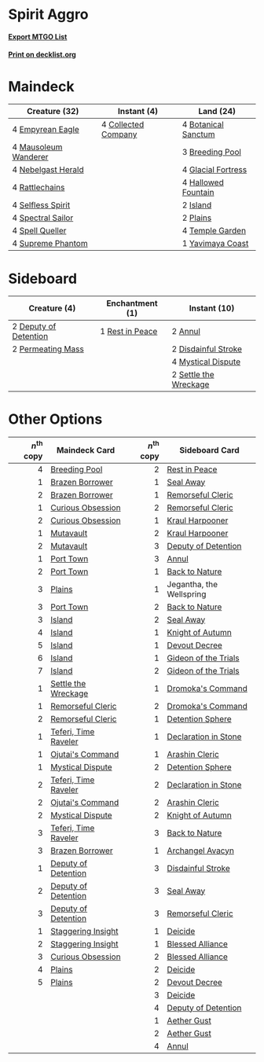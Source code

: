 # Spirit Aggro

#### [Export MTGO List](../collection/Spirit%20Aggro/Spirit%20Aggro.txt)
#### [Print on decklist.org](http://decklist.org/?deckmain=4%09Botanical%20Sanctum%0A3%09Breeding%20Pool%0A4%09Collected%20Company%0A4%09Empyrean%20Eagle%0A4%09Glacial%20Fortress%0A4%09Hallowed%20Fountain%0A2%09Island%0A4%09Mausoleum%20Wanderer%0A4%09Nebelgast%20Herald%0A2%09Plains%0A4%09Rattlechains%0A4%09Selfless%20Spirit%0A4%09Spectral%20Sailor%0A4%09Spell%20Queller%0A4%09Supreme%20Phantom%0A4%09Temple%20Garden%0A1%09Yavimaya%20Coast&deckside=2%09Annul%0A2%09Deputy%20of%20Detention%0A2%09Disdainful%20Stroke%0A4%09Mystical%20Dispute%0A2%09Permeating%20Mass%0A1%09Rest%20in%20Peace%0A2%09Settle%20the%20Wreckage)
# Maindeck

|                                         Creature (32)                                         |                                         Instant (4)                                          |                                          Land (24)                                           |
|-----------------------------------------------------------------------------------------------|----------------------------------------------------------------------------------------------|----------------------------------------------------------------------------------------------|
|4 [Empyrean Eagle](http://gatherer.wizards.com/Pages/Card/Details.aspx?multiverseid=466962)    |4 [Collected Company](http://gatherer.wizards.com/Pages/Card/Details.aspx?multiverseid=394519)|4 [Botanical Sanctum](http://gatherer.wizards.com/Pages/Card/Details.aspx?multiverseid=417817)|
|4 [Mausoleum Wanderer](http://gatherer.wizards.com/Pages/Card/Details.aspx?multiverseid=414364)|                                                                                              |3 [Breeding Pool](http://gatherer.wizards.com/Pages/Card/Details.aspx?multiverseid=97088)     |
|4 [Nebelgast Herald](http://gatherer.wizards.com/Pages/Card/Details.aspx?multiverseid=414366)  |                                                                                              |4 [Glacial Fortress](http://gatherer.wizards.com/Pages/Card/Details.aspx?multiverseid=190562) |
|4 [Rattlechains](http://gatherer.wizards.com/Pages/Card/Details.aspx?multiverseid=409824)      |                                                                                              |4 [Hallowed Fountain](http://gatherer.wizards.com/Pages/Card/Details.aspx?multiverseid=97071) |
|4 [Selfless Spirit](http://gatherer.wizards.com/Pages/Card/Details.aspx?multiverseid=414332)   |                                                                                              |2 [Island](http://gatherer.wizards.com/Pages/Card/Details.aspx?multiverseid=439857)           |
|4 [Spectral Sailor](http://gatherer.wizards.com/Pages/Card/Details.aspx?multiverseid=466830)   |                                                                                              |2 [Plains](http://gatherer.wizards.com/Pages/Card/Details.aspx?multiverseid=439856)           |
|4 [Spell Queller](http://gatherer.wizards.com/Pages/Card/Details.aspx?multiverseid=414494)     |                                                                                              |4 [Temple Garden](http://gatherer.wizards.com/Pages/Card/Details.aspx?multiverseid=405112)    |
|4 [Supreme Phantom](http://gatherer.wizards.com/Pages/Card/Details.aspx?multiverseid=447212)   |                                                                                              |1 [Yavimaya Coast](http://gatherer.wizards.com/Pages/Card/Details.aspx?multiverseid=129810)   |


# Sideboard

|                                          Creature (4)                                          |                                     Enchantment (1)                                      |                                          Instant (10)                                          |
|------------------------------------------------------------------------------------------------|------------------------------------------------------------------------------------------|------------------------------------------------------------------------------------------------|
|2 [Deputy of Detention](http://gatherer.wizards.com/Pages/Card/Details.aspx?multiverseid=457309)|1 [Rest in Peace](http://gatherer.wizards.com/Pages/Card/Details.aspx?multiverseid=442021)|2 [Annul](http://gatherer.wizards.com/Pages/Card/Details.aspx?multiverseid=45976)               |
|2 [Permeating Mass](http://gatherer.wizards.com/Pages/Card/Details.aspx?multiverseid=414467)    |                                                                                          |2 [Disdainful Stroke](http://gatherer.wizards.com/Pages/Card/Details.aspx?multiverseid=420705)  |
|                                                                                                |                                                                                          |4 [Mystical Dispute](http://gatherer.wizards.com/Pages/Card/Details.aspx?multiverseid=473020)   |
|                                                                                                |                                                                                          |2 [Settle the Wreckage](http://gatherer.wizards.com/Pages/Card/Details.aspx?multiverseid=435186)|


# Other Options

|*n*<sup>th</sup> copy|                                         Maindeck Card                                         |*n*<sup>th</sup> copy|                                        Sideboard Card                                         |
|--------------------:|-----------------------------------------------------------------------------------------------|--------------------:|-----------------------------------------------------------------------------------------------|
|                    4|[Breeding Pool](http://gatherer.wizards.com/Pages/Card/Details.aspx?multiverseid=97088)        |                    2|[Rest in Peace](http://gatherer.wizards.com/Pages/Card/Details.aspx?multiverseid=442021)       |
|                    1|[Brazen Borrower](http://gatherer.wizards.com/Pages/Card/Details.aspx?multiverseid=473001)     |                    1|[Seal Away](http://gatherer.wizards.com/Pages/Card/Details.aspx?multiverseid=442919)           |
|                    2|[Brazen Borrower](http://gatherer.wizards.com/Pages/Card/Details.aspx?multiverseid=473001)     |                    1|[Remorseful Cleric](http://gatherer.wizards.com/Pages/Card/Details.aspx?multiverseid=447169)   |
|                    1|[Curious Obsession](http://gatherer.wizards.com/Pages/Card/Details.aspx?multiverseid=439692)   |                    2|[Remorseful Cleric](http://gatherer.wizards.com/Pages/Card/Details.aspx?multiverseid=447169)   |
|                    2|[Curious Obsession](http://gatherer.wizards.com/Pages/Card/Details.aspx?multiverseid=439692)   |                    1|[Kraul Harpooner](http://gatherer.wizards.com/Pages/Card/Details.aspx?multiverseid=452886)     |
|                    1|[Mutavault](http://gatherer.wizards.com/Pages/Card/Details.aspx?multiverseid=370733)           |                    2|[Kraul Harpooner](http://gatherer.wizards.com/Pages/Card/Details.aspx?multiverseid=452886)     |
|                    2|[Mutavault](http://gatherer.wizards.com/Pages/Card/Details.aspx?multiverseid=370733)           |                    3|[Deputy of Detention](http://gatherer.wizards.com/Pages/Card/Details.aspx?multiverseid=457309) |
|                    1|[Port Town](http://gatherer.wizards.com/Pages/Card/Details.aspx?multiverseid=410046)           |                    3|[Annul](http://gatherer.wizards.com/Pages/Card/Details.aspx?multiverseid=45976)                |
|                    2|[Port Town](http://gatherer.wizards.com/Pages/Card/Details.aspx?multiverseid=410046)           |                    1|[Back to Nature](http://gatherer.wizards.com/Pages/Card/Details.aspx?multiverseid=208284)      |
|                    3|[Plains](http://gatherer.wizards.com/Pages/Card/Details.aspx?multiverseid=439856)              |                    1|Jegantha, the Wellspring                                                                       |
|                    3|[Port Town](http://gatherer.wizards.com/Pages/Card/Details.aspx?multiverseid=410046)           |                    2|[Back to Nature](http://gatherer.wizards.com/Pages/Card/Details.aspx?multiverseid=208284)      |
|                    3|[Island](http://gatherer.wizards.com/Pages/Card/Details.aspx?multiverseid=439857)              |                    2|[Seal Away](http://gatherer.wizards.com/Pages/Card/Details.aspx?multiverseid=442919)           |
|                    4|[Island](http://gatherer.wizards.com/Pages/Card/Details.aspx?multiverseid=439857)              |                    1|[Knight of Autumn](http://gatherer.wizards.com/Pages/Card/Details.aspx?multiverseid=452933)    |
|                    5|[Island](http://gatherer.wizards.com/Pages/Card/Details.aspx?multiverseid=439857)              |                    1|[Devout Decree](http://gatherer.wizards.com/Pages/Card/Details.aspx?multiverseid=466767)       |
|                    6|[Island](http://gatherer.wizards.com/Pages/Card/Details.aspx?multiverseid=439857)              |                    1|[Gideon of the Trials](http://gatherer.wizards.com/Pages/Card/Details.aspx?multiverseid=426716)|
|                    7|[Island](http://gatherer.wizards.com/Pages/Card/Details.aspx?multiverseid=439857)              |                    2|[Gideon of the Trials](http://gatherer.wizards.com/Pages/Card/Details.aspx?multiverseid=426716)|
|                    1|[Settle the Wreckage](http://gatherer.wizards.com/Pages/Card/Details.aspx?multiverseid=435186) |                    1|[Dromoka's Command](http://gatherer.wizards.com/Pages/Card/Details.aspx?multiverseid=394558)   |
|                    1|[Remorseful Cleric](http://gatherer.wizards.com/Pages/Card/Details.aspx?multiverseid=447169)   |                    2|[Dromoka's Command](http://gatherer.wizards.com/Pages/Card/Details.aspx?multiverseid=394558)   |
|                    2|[Remorseful Cleric](http://gatherer.wizards.com/Pages/Card/Details.aspx?multiverseid=447169)   |                    1|[Detention Sphere](http://gatherer.wizards.com/Pages/Card/Details.aspx?multiverseid=460139)    |
|                    1|[Teferi, Time Raveler](http://gatherer.wizards.com/Pages/Card/Details.aspx?multiverseid=461148)|                    1|[Declaration in Stone](http://gatherer.wizards.com/Pages/Card/Details.aspx?multiverseid=409750)|
|                    1|[Ojutai's Command](http://gatherer.wizards.com/Pages/Card/Details.aspx?multiverseid=394642)    |                    1|[Arashin Cleric](http://gatherer.wizards.com/Pages/Card/Details.aspx?multiverseid=391791)      |
|                    1|[Mystical Dispute](http://gatherer.wizards.com/Pages/Card/Details.aspx?multiverseid=473020)    |                    2|[Detention Sphere](http://gatherer.wizards.com/Pages/Card/Details.aspx?multiverseid=460139)    |
|                    2|[Teferi, Time Raveler](http://gatherer.wizards.com/Pages/Card/Details.aspx?multiverseid=461148)|                    2|[Declaration in Stone](http://gatherer.wizards.com/Pages/Card/Details.aspx?multiverseid=409750)|
|                    2|[Ojutai's Command](http://gatherer.wizards.com/Pages/Card/Details.aspx?multiverseid=394642)    |                    2|[Arashin Cleric](http://gatherer.wizards.com/Pages/Card/Details.aspx?multiverseid=391791)      |
|                    2|[Mystical Dispute](http://gatherer.wizards.com/Pages/Card/Details.aspx?multiverseid=473020)    |                    2|[Knight of Autumn](http://gatherer.wizards.com/Pages/Card/Details.aspx?multiverseid=452933)    |
|                    3|[Teferi, Time Raveler](http://gatherer.wizards.com/Pages/Card/Details.aspx?multiverseid=461148)|                    3|[Back to Nature](http://gatherer.wizards.com/Pages/Card/Details.aspx?multiverseid=208284)      |
|                    3|[Brazen Borrower](http://gatherer.wizards.com/Pages/Card/Details.aspx?multiverseid=473001)     |                    1|[Archangel Avacyn](http://gatherer.wizards.com/Pages/Card/Details.aspx?multiverseid=409741)    |
|                    1|[Deputy of Detention](http://gatherer.wizards.com/Pages/Card/Details.aspx?multiverseid=457309) |                    3|[Disdainful Stroke](http://gatherer.wizards.com/Pages/Card/Details.aspx?multiverseid=420705)   |
|                    2|[Deputy of Detention](http://gatherer.wizards.com/Pages/Card/Details.aspx?multiverseid=457309) |                    3|[Seal Away](http://gatherer.wizards.com/Pages/Card/Details.aspx?multiverseid=442919)           |
|                    3|[Deputy of Detention](http://gatherer.wizards.com/Pages/Card/Details.aspx?multiverseid=457309) |                    3|[Remorseful Cleric](http://gatherer.wizards.com/Pages/Card/Details.aspx?multiverseid=447169)   |
|                    1|[Staggering Insight](http://gatherer.wizards.com/Pages/Card/Details.aspx?multiverseid=476479)  |                    1|[Deicide](http://gatherer.wizards.com/Pages/Card/Details.aspx?multiverseid=380395)             |
|                    2|[Staggering Insight](http://gatherer.wizards.com/Pages/Card/Details.aspx?multiverseid=476479)  |                    1|[Blessed Alliance](http://gatherer.wizards.com/Pages/Card/Details.aspx?multiverseid=414302)    |
|                    3|[Curious Obsession](http://gatherer.wizards.com/Pages/Card/Details.aspx?multiverseid=439692)   |                    2|[Blessed Alliance](http://gatherer.wizards.com/Pages/Card/Details.aspx?multiverseid=414302)    |
|                    4|[Plains](http://gatherer.wizards.com/Pages/Card/Details.aspx?multiverseid=439856)              |                    2|[Deicide](http://gatherer.wizards.com/Pages/Card/Details.aspx?multiverseid=380395)             |
|                    5|[Plains](http://gatherer.wizards.com/Pages/Card/Details.aspx?multiverseid=439856)              |                    2|[Devout Decree](http://gatherer.wizards.com/Pages/Card/Details.aspx?multiverseid=466767)       |
|                     |                                                                                               |                    3|[Deicide](http://gatherer.wizards.com/Pages/Card/Details.aspx?multiverseid=380395)             |
|                     |                                                                                               |                    4|[Deputy of Detention](http://gatherer.wizards.com/Pages/Card/Details.aspx?multiverseid=457309) |
|                     |                                                                                               |                    1|[Aether Gust](http://gatherer.wizards.com/Pages/Card/Details.aspx?multiverseid=466796)         |
|                     |                                                                                               |                    2|[Aether Gust](http://gatherer.wizards.com/Pages/Card/Details.aspx?multiverseid=466796)         |
|                     |                                                                                               |                    4|[Annul](http://gatherer.wizards.com/Pages/Card/Details.aspx?multiverseid=45976)                |


